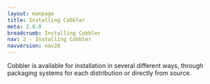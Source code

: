 ```yaml
---
layout: manpage
title: Installing Cobbler
meta: 2.8.0
breadcrumb: Installing Cobbler
nav: 2 - Installing Cobbler
navversion: nav28
---
```


Cobbler is available for installation in several different ways, through packaging systems for each distribution or directly from source.
